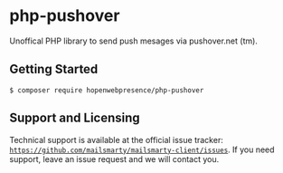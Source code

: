 # php-pushover

Unoffical PHP library to send push mesages via pushover.net (tm).

## Getting Started

    $ composer require hopenwebpresence/php-pushover
    
## Support and Licensing

Technical support is available at the official issue tracker: [`https://github.com/mailsmarty/mailsmarty-client/issues`](https://github.com/mailsmarty/mailsmarty-client/issues). If you need support, leave an issue request and we will contact you.
